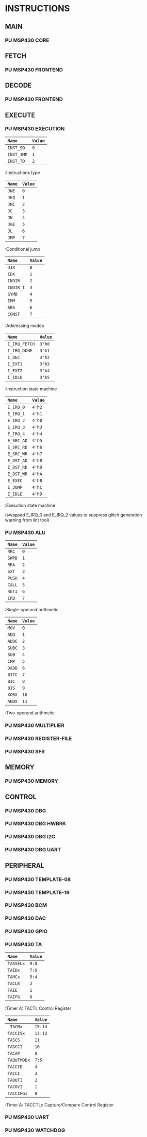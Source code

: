# INSTRUCTIONS

## MAIN

### PU MSP430 CORE

## FETCH

### PU MSP430 FRONTEND

## DECODE

### PU MSP430 FRONTEND

## EXECUTE

### PU MSP430 EXECUTION

| `Name`       | `Value` |
| :----------- | :------ |
| `INST_SO`    | `0`     |
| `INST_JMP`   | `1`     |
| `INST_TO`    | `2`     |

:Instructions type

| `Name` | `Value` |
| :----- | :------ |
| `JNE`  | `0`     |
| `JEQ`  | `1`     |
| `JNC`  | `2`     |
| `JC`   | `3`     |
| `JN`   | `4`     |
| `JGE`  | `5`     |
| `JL`   | `6`     |
| `JMP`  | `7`     |

:Conditional jump

| `Name`    | `Value` |
| :-------- | :------ |
| `DIR`     | `0`     |
| `IDX`     | `1`     |
| `INDIR`   | `2`     |
| `INDIR_I` | `3`     |
| `SYMB`    | `4`     |
| `IMM`     | `5`     |
| `ABS`     | `6`     |
| `CONST`   | `7`     |

:Addressing modes

| `Name`             | `Value` |
| :----------------- | :------ |
| `I_IRQ_FETCH`      | `3'h0`  |
| `I_IRQ_DONE`       | `3'h1`  |
| `I_DEC`            | `3'h2`  |
| `I_EXT1`           | `3'h3`  |
| `I_EXT2`           | `3'h4`  |
| `I_IDLE`           | `3'h5`  |

:Instruction state machine

| `Name`     | `Value` |
| :--------- | :------ |
| `E_IRQ_0`  | `4'h2`  |
| `E_IRQ_1`  | `4'h1`  |
| `E_IRQ_2`  | `4'h0`  |
| `E_IRQ_3`  | `4'h3`  |
| `E_IRQ_4`  | `4'h4`  |
| `E_SRC_AD` | `4'h5`  |
| `E_SRC_RD` | `4'h6`  |
| `E_SRC_WR` | `4'h7`  |
| `E_DST_AD` | `4'h8`  |
| `E_DST_RD` | `4'h9`  |
| `E_DST_WR` | `4'hA`  |
| `E_EXEC`   | `4'hB`  |
| `E_JUMP`   | `4'hC`  |
| `E_IDLE`   | `4'hD`  |

:Execution state machine

(swapped E_IRQ_0 and E_IRQ_2 values to suppress glitch generation warning from lint tool)

### PU MSP430 ALU

| `Name` | `Value` |
| :----- | :------ |
| `RRC`  | `0`     |
| `SWPB` | `1`     |
| `RRA`  | `2`     |
| `SXT`  | `3`     |
| `PUSH` | `4`     |
| `CALL` | `5`     |
| `RETI` | `6`     |
| `IRQ`  | `7`     |

:Single-operand arithmetic

| `Name` | `Value` |
| :----- | :------ |
| `MOV`  | `0`     |
| `ADD`  | `1`     |
| `ADDC` | `2`     |
| `SUBC` | `3`     |
| `SUB`  | `4`     |
| `CMP`  | `5`     |
| `DADD` | `6`     |
| `BITC` | `7`     |
| `BIC`  | `8`     |
| `BIS`  | `9`     |
| `XORX` | `10`    |
| `ANDX` | `11`    |

:Two-operand arithmetic

### PU MSP430 MULTIPLIER
### PU MSP430 REGISTER-FILE
### PU MSP430 SFR

## MEMORY

### PU MSP430 MEMORY

## CONTROL

### PU MSP430 DBG

### PU MSP430 DBG HWBRK
### PU MSP430 DBG I2C
### PU MSP430 DBG UART

## PERIPHERAL

### PU MSP430 TEMPLATE-08
### PU MSP430 TEMPLATE-16
### PU MSP430 BCM
### PU MSP430 DAC
### PU MSP430 GPIO
### PU MSP430 TA

| `Name`    | `Value` |
| :-------- | :------ |
| `TASSELx` | `9:8`   |
| `TAIDx`   | `7:6`   |
| `TAMCx`   | `5:4`   |
| `TACLR`   | `2`     |
| `TAIE`    | `1`     |
| `TAIFG`   | `0`     |

:Timer A: TACTL Control Register

| `Name`      | `Value` |
| :---------- | :------ |
| ` TACMx`    | `15:14` |
| `TACCISx`   | `13:12` |
| `TASCS`     | `11`    |
| `TASCCI`    | `10`    |
| `TACAP`     | `8`     |
| `TAOUTMODx` | `7:5`   |
| `TACCIE`    | `4`     |
| `TACCI`     | `3`     |
| `TAOUTI`    | `2`     |
| `TACOVI`    | `1`     |
| `TACCIFGI`  | `0`     |

:Timer A: TACCTLx Capture/Compare Control Register

### PU MSP430 UART
### PU MSP430 WATCHDOG
